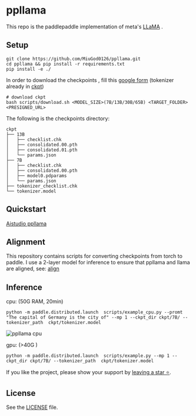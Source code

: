 # ppllama
This repo is the paddlepaddle implementation of meta's  [LLaMA](https://github.com/facebookresearch/llama) .



## Setup

```shell
git clone https://github.com/MiuGod0126/ppllama.git
cd ppllama && pip install -r requirements.txt
pip install -e ./
```

In order to download the checkpoints , fill this [google form](https://forms.gle/jk851eBVbX1m5TAv5) (tokenizer already in [ckpt](./ckpt))

```shell
# download ckpt
bash scripts/download.sh <MODEL_SIZE>(7B/13B/30B/65B) <TARGET_FOLDER> <PRESIGNED_URL> 
```

The following is the checkpoints directory:

```
ckpt
├── 13B
│   ├── checklist.chk
│   ├── consolidated.00.pth
│   ├── consolidated.01.pth
│   └── params.json
├── 7B
│   ├── checklist.chk
│   ├── consolidated.00.pth
│   ├── model0.pdparams
│   └── params.json
├── tokenizer_checklist.chk
└── tokenizer.model

```



## Quickstart

[Aistudio  ppllama ](https://aistudio.baidu.com/aistudio/projectdetail/5619235?channelType=0&channel=0)



## Alignment

This repository contains scripts for converting checkpoints from torch to paddle. I use a 2-layer model for inference to ensure that ppllama and llama are aligned, see:  [align](./examples/align/README.md)



## Inference

cpu: (50G RAM, 20min)

```shell
python -m paddle.distributed.launch  scripts/example_cpu.py --promt "The capital of Germany is the city of" --mp 1 --ckpt_dir ckpt/7B/ --tokenizer_path  ckpt/tokenizer.model
```

![ppllama cpu](https://i.328888.xyz/2023/03/04/FQejA.png)

gpu: (>40G )

```shell
python -m paddle.distributed.launch  scripts/example.py --mp 1 --ckpt_dir ckpt/7B/ --tokenizer_path  ckpt/tokenizer.model
```



If you like the project, please show your support by [leaving a star ⭐](https://github.com/MiuGod0126/ppllama/stargazers).





## License

See the [LICENSE](https://github.com/nebuly-ai/nebullvm/blob/main/apps/accelerate/chatllama/LICENSE) file.